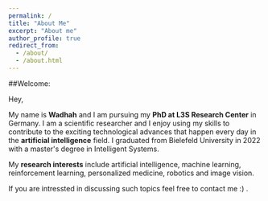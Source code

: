 ```yaml
---
permalink: /
title: "About Me"
excerpt: "About me"
author_profile: true
redirect_from: 
  - /about/
  - /about.html
---
```

##Welcome:

Hey,

My name is **Wadhah** and I am pursuing my **PhD at L3S Research Center** in Germany. I am a scientific researcher and I enjoy using my skills to contribute to the exciting technological advances that happen every day in the **artificial intelligence** field. I graduated from Bielefeld University in 2022 with a master's degree in Intelligent Systems.

My **research interests** include artificial intelligence, machine learning, reinforcement learning, personalized medicine, robotics and image vision.

If you are intressted in discussing such topics feel free to contact me :) .




